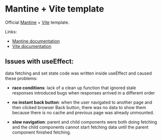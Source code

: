 # Mantine + Vite template

Official [Mantine](https://mantine.dev/) + [Vite](https://vitejs.dev/) template.

Links:

- [Mantine documentation](https://mantine.dev/)
- [Vite documentation](https://vitejs.dev/)

## Issues with useEffect:

data fetching and set state code was written inside useEffect and caused these problems:

- **race conditions**: lack of a clean up function that ignored stale responses introduced bugs when responses arrived in a different order

- **no instant back button**: when the user navigated to another page and then clicked browser Back button, there was no data to show them because there is no cache and previous page was already unmounted.

- **slow navigation**: parent and child components were both doing fetching and the child components cannot start fetching data until the parent component finished fetching.
